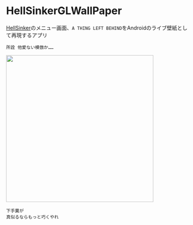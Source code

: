 # HellSinkerGLWallPaper

[HellSinker](https://store.steampowered.com/app/1067720/Hellsinker/)のメニュー画面、`A THING LEFT BEHIND`をAndroidのライブ壁紙として再現するアプリ

```
所詮 他愛ない模倣か……
```

<img src="https://github.com/user-attachments/assets/a2536000-f7a7-4d73-8546-3a39020799c2" width="400">

```
下手糞が
真似るならもっと巧くやれ
```
